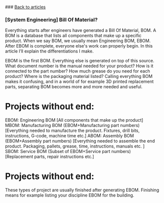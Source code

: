 <br> 
### <a href="https://hvleifsson.github.io/articles">Back to articles</a>

### [System Engineering] Bill Of Material?

Everything starts after engineers have generated a Bill Of Material, BOM. A BOM is a database that lists all components that make up a specific product. When we say BOM, we usually mean Engineering BOM, EBOM. After EBOM is complete, everyone else's work can properly begin. In this article I’ll explain the differentiations I make. 

EBOM is the first BOM. Everything else is generated on top of this source. 
What document number is the manual needed for your product? How is it connected to the part number? How much grease do you need for each product? Where is the packaging material listed? Calling everything BOM makes it confusing, and in a world of for example 3D printed replacement parts, separating BOM becomes more and more needed and useful. 

# Projects without end:

EBOM: Engineering BOM [All components that make up the product]
MBOM: Manufacturing BOM (EBOM+Manufacturing part numbers) [Everything needed to manufacture the product. Fixtures, drill bits, instructions, G-code, machine time etc.]
ABOM: Assembly BOM (EBOM+Assembly part numbers) [Everything needed to assemble the end product. Packaging, pallets, grease, time, instructions, manuals etc. ]
SBOM: Service BOM (Subset of EBOM+Service part numbers) [Replacement parts, repair instructions etc.]

# Projects without end:
These types of project are usually finished after generating EBOM. Finishing means for example listing your discipline EBOM for the building. 


<br> 

<br> 

<br> 

<br> 

<br> 

<br> 

<br> 
